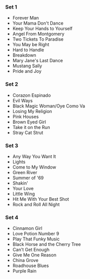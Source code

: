 ### Set 1

- Forever Man
- Your Mama Don't Dance
- Keep Your Hands to Yourself
- Angel From Montgomery
- Two Tickets To Paradise
- You May be Right
- Hard to Handle
- Breakdown
- Mary Jane's Last Dance
- Mustang Sally
- Pride and Joy

### Set 2

- Corazon Espinado
- Evil Ways
- Black Magic Woman/Oye Como Va
- Losing My Religion
- Pink Houses
- Brown Eyed Girl
- Take it on the Run
- Stray Cat Strut

### Set 3

- Any Way You Want It
- Lights
- Come to My Window
- Green River
- Summer of '69
- Shakin'
- Your Love
- Little Wing
- Hit Me With Your Best Shot
- Rock and Roll All Night

### Set 4

- Cinnamon Girl
- Love Potion Number 9
- Play That Funky Music
- Black Horse and the Cherry Tree
- Can't Get Enough
- Give Me One Reason
- China Grove
- Roadhouse Blues
- Purple Rain
